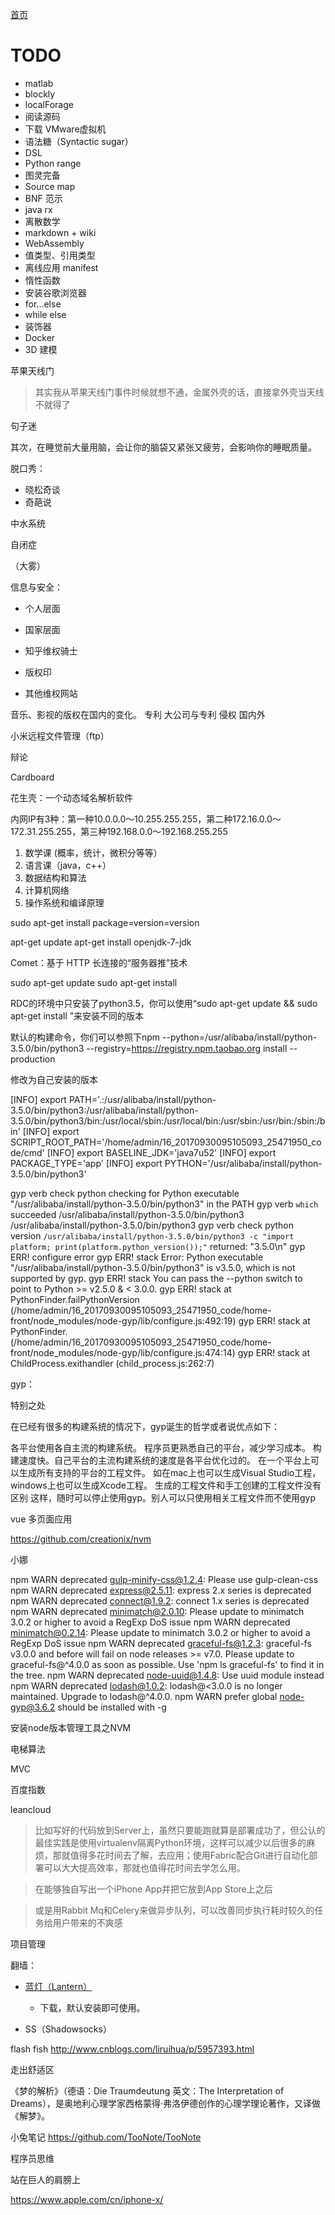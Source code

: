 
[首页](/all.md)

# TODO

* matlab
* blockly
* localForage
* 阅读源码
* 下载 VMware虚拟机
* 语法糖（Syntactic sugar）
* DSL
* Python range
* 图灵完备
* Source map
* BNF 范示
* java rx
* 离散数学
* markdown + wiki
* WebAssembly
* 值类型、引用类型
* 离线应用 manifest
* 惰性函数
* 安装谷歌浏览器
* for...else
* while else
* 装饰器
* Docker
* 3D 建模

苹果天线门

> 其实我从苹果天线门事件时候就想不通，金属外壳的话，直接拿外壳当天线不就得了

句子迷

其次，在睡觉前大量用脑，会让你的脑袋又紧张又疲劳，会影响你的睡眠质量。

脱口秀：

* 晓松奇谈
* 奇葩说

中水系统

自闭症

（大雾）

信息与安全：

* 个人层面
* 国家层面

* 知乎维权骑士
* 版权印
* 其他维权网站

音乐、影视的版权在国内的变化。
专利
大公司与专利
侵权 国内外

小米远程文件管理（ftp）

辩论

Cardboard

花生壳：一个动态域名解析软件

内网IP有3种：第一种10.0.0.0～10.255.255.255，第二种172.16.0.0～172.31.255.255，第三种192.168.0.0～192.168.255.255

1. 数学课 (概率，统计，微积分等等）
2. 语言课（java，c++）
3. 数据结构和算法
4. 计算机网络
5. 操作系统和编译原理

sudo apt-get install package=version=version

apt-get update
apt-get install openjdk-7-jdk

Comet：基于 HTTP 长连接的“服务器推”技术

sudo apt-get update
sudo apt-get install 

RDC的环境中只安装了python3.5，你可以使用“sudo apt-get update && sudo apt-get install ”来安装不同的版本

默认的构建命令，你们可以参照下npm --python=/usr/alibaba/install/python-3.5.0/bin/python3 --registry=https://registry.npm.taobao.org install --production

修改为自己安装的版本

[INFO] export PATH='.:/usr/alibaba/install/python-3.5.0/bin/python3:/usr/alibaba/install/python-3.5.0/bin/python3/bin:/usr/local/sbin:/usr/local/bin:/usr/sbin:/usr/bin:/sbin:/bin'
[INFO] export SCRIPT_ROOT_PATH='/home/admin/16_20170930095105093_25471950_code/cmd'
[INFO] export BASELINE_JDK='java7u52'
[INFO] export PACKAGE_TYPE='app'
[INFO] export PYTHON='/usr/alibaba/install/python-3.5.0/bin/python3'

gyp verb check python checking for Python executable "/usr/alibaba/install/python-3.5.0/bin/python3" in the PATH
gyp verb `which` succeeded /usr/alibaba/install/python-3.5.0/bin/python3 /usr/alibaba/install/python-3.5.0/bin/python3
gyp verb check python version `/usr/alibaba/install/python-3.5.0/bin/python3 -c "import platform; print(platform.python_version());"` returned: "3.5.0\n"
gyp ERR! configure error
gyp ERR! stack Error: Python executable "/usr/alibaba/install/python-3.5.0/bin/python3" is v3.5.0, which is not supported by gyp.
gyp ERR! stack You can pass the --python switch to point to Python >= v2.5.0 & < 3.0.0.
gyp ERR! stack at PythonFinder.failPythonVersion (/home/admin/16_20170930095105093_25471950_code/home-front/node_modules/node-gyp/lib/configure.js:492:19)
gyp ERR! stack at PythonFinder. (/home/admin/16_20170930095105093_25471950_code/home-front/node_modules/node-gyp/lib/configure.js:474:14)
gyp ERR! stack at ChildProcess.exithandler (child_process.js:262:7)

gyp：

特别之处

在已经有很多的构建系统的情况下，gyp诞生的哲学或者说优点如下：

各平台使用各自主流的构建系统。
程序员更熟悉自己的平台，减少学习成本。
构建速度快。自己平台的主流构建系统的速度是各平台优化过的。
在一个平台上可以生成所有支持的平台的工程文件。
如在mac上也可以生成Visual Studio工程，windows上也可以生成Xcode工程。
生成的工程文件和手工创建的工程文件没有区别
这样，随时可以停止使用gyp。别人可以只使用相关工程文件而不使用gyp

vue 多页面应用

https://github.com/creationix/nvm

小娜

npm WARN deprecated gulp-minify-css@1.2.4: Please use gulp-clean-css
npm WARN deprecated express@2.5.11: express 2.x series is deprecated
npm WARN deprecated connect@1.9.2: connect 1.x series is deprecated
npm WARN deprecated minimatch@2.0.10: Please update to minimatch 3.0.2 or higher to avoid a RegExp DoS issue
npm WARN deprecated minimatch@0.2.14: Please update to minimatch 3.0.2 or higher to avoid a RegExp DoS issue
npm WARN deprecated graceful-fs@1.2.3: graceful-fs v3.0.0 and before will fail on node releases >= v7.0. Please update to graceful-fs@^4.0.0 as soon as possible. Use 'npm ls graceful-fs' to find it in the tree.
npm WARN deprecated node-uuid@1.4.8: Use uuid module instead
npm WARN deprecated lodash@1.0.2: lodash@<3.0.0 is no longer maintained. Upgrade to lodash@^4.0.0.
npm WARN prefer global node-gyp@3.6.2 should be installed with -g

安装node版本管理工具之NVM

电梯算法

MVC

百度指数

leancloud

> 比如写好的代码放到Server上，虽然只要能跑就算是部署成功了，但公认的最佳实践是使用virtualenv隔离Python环境，这样可以减少以后很多的麻烦，那就值得多花时间去了解，去应用；使用Fabric配合Git进行自动化部署可以大大提高效率，那就也值得花时间去学怎么用。

> 在能够独自写出一个iPhone App并把它放到App Store上之后

> 或是用Rabbit Mq和Celery来做异步队列，可以改善同步执行耗时较久的任务给用户带来的不爽感

项目管理

翻墙：

* [蓝灯（Lantern）](https://github.com/getlantern/forum)
	* 下载，默认安装即可使用。
	
* SS（Shadowsocks）

flash fish
http://www.cnblogs.com/liruihua/p/5957393.html

走出舒适区

《梦的解析》（德语：Die Traumdeutung 英文：The Interpretation of Dreams），是奥地利心理学家西格蒙得·弗洛伊德创作的心理学理论著作，又译做《解梦》。

小兔笔记
https://github.com/TooNote/TooNote

程序员思维

站在巨人的肩膀上

https://www.apple.com/cn/iphone-x/
